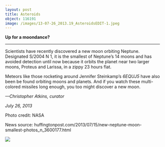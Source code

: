 ```yaml
---
layout: post
title: Asteroids
object: 116191
image: /images/13-07-26_2013.19_AsteroidsEDIT-1.jpeg
---
```

**Up for a moondance?**

****

Scientists have recently discovered a new moon orbiting Neptune. Designated S/2004 N 1, it is the smallest of Neptune’s 14 moons and has avoided detection until now because it orbits the planet near two larger moons, Proteus and Larissa, in a zippy 23 hours flat.   

Meteors like those rocketing around Jennifer Steinkamp’s *6EQUJ5* have also been be found orbiting moons and planets. And if you watch these multi-colored missiles long enough, you too might discover a new moon. 

*—Christopher Atkins, curator*

*July 26, 2013*

Photo credit: NASA

News source: huffingtonpost.com/2013/07/15/new-neptune-moon-smallest-photos\_n\_3600177.html

![]({{siteurl.base}}/images/13-07-26_2013.19_AsteroidsEDIT-1.jpeg)
